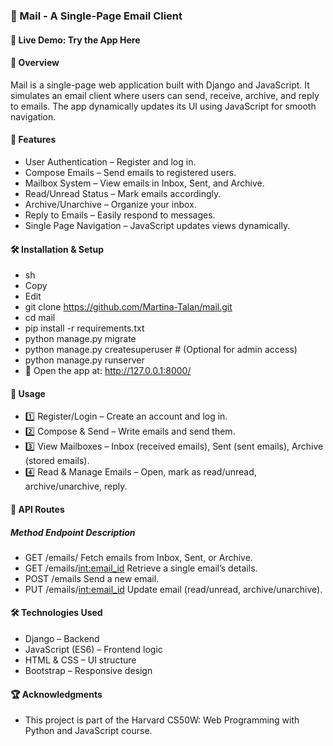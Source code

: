 ### 📧 Mail - A Single-Page Email Client
#### 🔗 Live Demo: Try the App Here

#### 📜 Overview
Mail is a single-page web application built with Django and JavaScript. It simulates an email client where users can send, receive, archive, and reply to emails. The app dynamically updates its UI using JavaScript for smooth navigation.

#### 🚀 Features
- User Authentication – Register and log in.
- Compose Emails – Send emails to registered users.
- Mailbox System – View emails in Inbox, Sent, and Archive.
- Read/Unread Status – Mark emails accordingly.
- Archive/Unarchive – Organize your inbox.
- Reply to Emails – Easily respond to messages.
- Single Page Navigation – JavaScript updates views dynamically.
#### 🛠️ Installation & Setup
- sh
- Copy
- Edit
- git clone https://github.com/Martina-Talan/mail.git
- cd mail
- pip install -r requirements.txt
- python manage.py migrate
- python manage.py createsuperuser  # (Optional for admin access)
- python manage.py runserver
- 🔗 Open the app at: http://127.0.0.1:8000/

#### 📌 Usage
- 1️⃣ Register/Login – Create an account and log in.
- 2️⃣ Compose & Send – Write emails and send them.
- 3️⃣ View Mailboxes – Inbox (received emails), Sent (sent emails), Archive (stored emails).
- 4️⃣ Read & Manage Emails – Open, mark as read/unread, archive/unarchive, reply.

#### 🔗 API Routes
##### Method	Endpoint	Description
- GET	/emails/<mailbox>	Fetch emails from Inbox, Sent, or Archive.
- GET	/emails/<int:email_id>	Retrieve a single email’s details.
- POST	/emails	Send a new email.
- PUT	/emails/<int:email_id>	Update email (read/unread, archive/unarchive).
#### 🛠️ Technologies Used
- Django – Backend
- JavaScript (ES6) – Frontend logic
- HTML & CSS – UI structure
- Bootstrap – Responsive design
#### 🏆 Acknowledgments
- This project is part of the Harvard CS50W: Web Programming with Python and JavaScript course.

